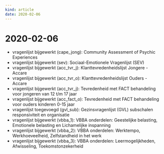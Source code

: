 ```yaml
---
kind: article
date: 2020-02-06
---
```


# 2020-02-06

* vragenlijst bijgewerkt (cape_jong): Community Assessment of Psychic Experiences
* vragenlijst bijgewerkt (sev): Sociaal-Emotionele Vragenlijst (SEV)
* vragenlijst bijgewerkt (acc_tvr_j): Klanttevredenheidslijst Jongere - Accare
* vragenlijst bijgewerkt (acc_tvr_o): Klanttevredenheidslijst Ouders - Accare
* vragenlijst bijgewerkt (acc_tvr_j): Tevredenheid met FACT behandeling voor jongeren van 12 t/m 17 jaar
* vragenlijst bijgewerkt (acc_fact_o): Tevredenheid met FACT behandeling voor ouders kinderen 0-15 jaar
* vragenlijst toegevoegd (gvl_sub): Gezinsvragenlijst (GVL) subschalen responsiviteit en organisatie
* vragenlijst bijgewerkt (vbba_1): VBBA onderdelen: Geestelijke belasting, Emotionele belasting en Lichamelijke inspanning
* vragenlijst bijgewerkt (vbba_2): VBBA onderdelen: Werktempo, Werkhoeveelheid, Zelfstandheid in het werk
* vragenlijst bijgewerkt (vbba_3): VBBA onderdelen: Leermogelijkheden, Afwisseling, Toekomstonzekerheid
